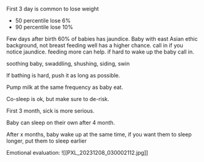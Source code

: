 First 3 day is common to lose weight
- 50 percentile lose 6%
- 90 percentile lose 10%

Few days after birth 60% of babies has jaundice. Baby with east Asian ethic background, not breast feeding well has a higher chance.
call in if you notice jaundice. feeding more can help.
if hard to wake up the baby call in.

soothing baby, swaddling, shushing, siding, swin

If bathing is hard, push it as long as possible.

Pump milk at the same frequency as baby eat.

Co-sleep is ok, but make sure to de-risk.

First 3 month, sick is more serious.

Baby can sleep on their own after 4 month.

After x months, baby wake up at the same time, if you want them to sleep longer, put them to sleep earlier

Emotional evaluation:
![[PXL_20231208_030002112.jpg]]
